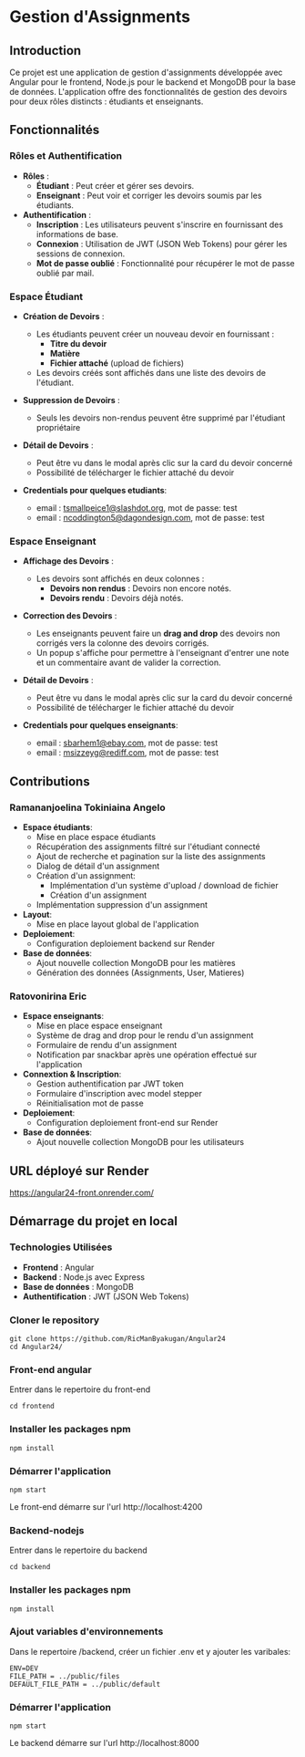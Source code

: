 # Gestion d'Assignments

## Introduction

Ce projet est une application de gestion d'assignments développée avec Angular pour le frontend, Node.js pour le backend et MongoDB pour la base de données. L'application offre des fonctionnalités de gestion des devoirs pour deux rôles distincts : étudiants et enseignants.

## Fonctionnalités

### Rôles et Authentification

- **Rôles** :
  - **Étudiant** : Peut créer et gérer ses devoirs.
  - **Enseignant** : Peut voir et corriger les devoirs soumis par les étudiants.
- **Authentification** :
  - **Inscription** : Les utilisateurs peuvent s'inscrire en fournissant des informations de base.
  - **Connexion** : Utilisation de JWT (JSON Web Tokens) pour gérer les sessions de connexion.
  - **Mot de passe oublié** : Fonctionnalité pour récupérer le mot de passe oublié par mail.

### Espace Étudiant

- **Création de Devoirs** :

  - Les étudiants peuvent créer un nouveau devoir en fournissant :
    - **Titre du devoir**
    - **Matière**
    - **Fichier attaché** (upload de fichiers)
  - Les devoirs créés sont affichés dans une liste des devoirs de l'étudiant.

- **Suppression de Devoirs** :

  - Seuls les devoirs non-rendus peuvent être supprimé par l'étudiant propriétaire

- **Détail de Devoirs** :

  - Peut être vu dans le modal après clic sur la card du devoir concerné
  - Possibilité de télécharger le fichier attaché du devoir

- **Credentials pour quelques etudiants**:

  - email : tsmallpeice1@slashdot.org, mot de passe: test
  - email : ncoddington5@dagondesign.com, mot de passe: test

### Espace Enseignant

- **Affichage des Devoirs** :

  - Les devoirs sont affichés en deux colonnes :
    - **Devoirs non rendus** : Devoirs non encore notés.
    - **Devoirs rendu** : Devoirs déjà notés.

- **Correction des Devoirs** :

  - Les enseignants peuvent faire un **drag and drop** des devoirs non corrigés vers la colonne des devoirs corrigés.
  - Un popup s'affiche pour permettre à l'enseignant d'entrer une note et un commentaire avant de valider la correction.

- **Détail de Devoirs** :

  - Peut être vu dans le modal après clic sur la card du devoir concerné
  - Possibilité de télécharger le fichier attaché du devoir

- **Credentials pour quelques enseignants**:
  - email : sbarhem1@ebay.com, mot de passe: test
  - email : msizzeyg@rediff.com, mot de passe: test

## Contributions

### Ramananjoelina Tokiniaina Angelo

- **Espace étudiants**:
  - Mise en place espace étudiants
  - Récupération des assignments filtré sur l'étudiant connecté
  - Ajout de recherche et pagination sur la liste des assignments
  - Dialog de détail d'un assignment
  - Création d'un assignment:
    - Implémentation d'un système d'upload / download de fichier
    - Création d'un assignment
  - Implémentation suppression d'un assignment
- **Layout**:
  - Mise en place layout global de l'application
- **Deploiement**:
  - Configuration deploiement backend sur Render
- **Base de données**:
  - Ajout nouvelle collection MongoDB pour les matières
  - Génération des données (Assignments, User, Matieres)

### Ratovonirina Eric

- **Espace enseignants**:
  - Mise en place espace enseignant
  - Système de drag and drop pour le rendu d'un assignment
  - Formulaire de rendu d'un assignment
  - Notification par snackbar après une opération effectué sur l'application
- **Connextion & Inscription**:
  - Gestion authentification par JWT token
  - Formulaire d'inscription avec model stepper
  - Réinitialisation mot de passe
- **Deploiement**:
  - Configuration deploiement front-end sur Render
- **Base de données**:
  - Ajout nouvelle collection MongoDB pour les utilisateurs

## URL déployé sur Render

https://angular24-front.onrender.com/

## Démarrage du projet en local

### Technologies Utilisées

- **Frontend** : Angular
- **Backend** : Node.js avec Express
- **Base de données** : MongoDB
- **Authentification** : JWT (JSON Web Tokens)

### Cloner le repository

```shell
git clone https://github.com/RicManByakugan/Angular24
cd Angular24/
```

### Front-end angular

Entrer dans le repertoire du front-end

```shell
cd frontend
```

### Installer les packages npm

```shell
npm install
```

### Démarrer l'application

```shell
npm start
```

Le front-end démarre sur l'url http://localhost:4200

### Backend-nodejs

Entrer dans le repertoire du backend

```shell
cd backend
```

### Installer les packages npm

```shell
npm install
```

### Ajout variables d'environnements

Dans le repertoire /backend, créer un fichier .env et y ajouter les varibales:

```shell
ENV=DEV
FILE_PATH = ../public/files
DEFAULT_FILE_PATH = ../public/default
```

### Démarrer l'application

```shell
npm start
```

Le backend démarre sur l'url http://localhost:8000

